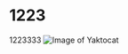 # 1223
1223333
![Image of Yaktocat]([[https://octodex.github.com/images/yaktocat.png](https://imgur.com/TBY4FBi)https://imgur.com/TBY4FBi](https://imgur.com/TBY4FBi)https://imgur.com/TBY4FBi)
